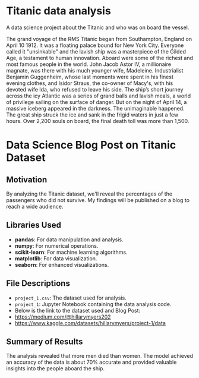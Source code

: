 # Titanic data analysis 
A data science project about the Titanic and who was on board the vessel.

The grand voyage of the RMS Titanic began from Southampton, England on April 10 1912. It was a floating palace bound for New York City. Everyone called it "unsinkable" and the lavish ship was a masterpiece of the Gilded Age, a testament to human innovation.  Aboard were some of the richest and most famous people in the world. John Jacob Astor IV, a millionaire magnate, was there with his much younger wife, Madeleine. Industrialist Benjamin Guggenheim, whose last moments were spent in his finest evening clothes, and Isidor Straus, the co-owner of Macy's, with his devoted wife Ida, who refused to leave his side. The ship’s short journey across the icy Atlantic was a series of grand balls and lavish meals, a world of privilege sailing on the surface of danger. But on the night of April 14, a massive iceberg appeared in the darkness. The unimaginable happened. The great ship struck the ice and sank in the frigid waters in just a few hours. Over 2,200 souls on board, the final death toll was more than 1,500.

# Data Science Blog Post on Titanic Dataset

## Motivation
By analyzing the Titanic dataset, we'll reveal the percentages of the passengers who did not survive. My findings will be published on a blog to reach a wide audience.
## Libraries Used
- **pandas**: For data manipulation and analysis.
- **numpy**: For numerical operations.
- **scikit-learn**: For machine learning algorithms.
- **matplotlib**: For data visualization.
- **seaborn**: For enhanced visualizations.
  


## File Descriptions
- `project_1.csv`: The dataset used for analysis.
- `project_1`: Jupyter Notebook containing the data analysis code.
- Below is the link to the dataset used and Blog Post:
- https://medium.com/@hillarymyers202
- https://www.kaggle.com/datasets/hillarymyers/project-1/data



## Summary of Results
The analysis revealed that more men died than women. The model achieved an accuracy of the data is about 70% accurate and provided valuable insights into the people aboard the ship.



